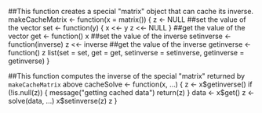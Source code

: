 
##This function creates a special "matrix" object that can cache its inverse.
makeCacheMatrix <- function(x = matrix()) {
    z <- NULL
    ##set the value of the vector
  set <- function(y) {
          x <<- y
          z <<- NULL
  }
  ##get the value of the vector
  get <- function() x
  ##set the value of the inverse
  setinverse <- function(inverse) z <<- inverse
  ##get the value of the inverse
  getinverse <- function() z
  list(set = set,
       get = get,
       setinverse = setinverse,
       getinverse = getinverse)
}

##This function computes the inverse of the special "matrix" returned by `makeCacheMatrix` above
cacheSolve <- function(x, ...) {
  z <- x$getinverse()
  if (!is.null(z)) {
          message("getting cached data")
          return(z)
  }
  data <- x$get()
  z <- solve(data, ...)
  x$setinverse(z)
  z
}

